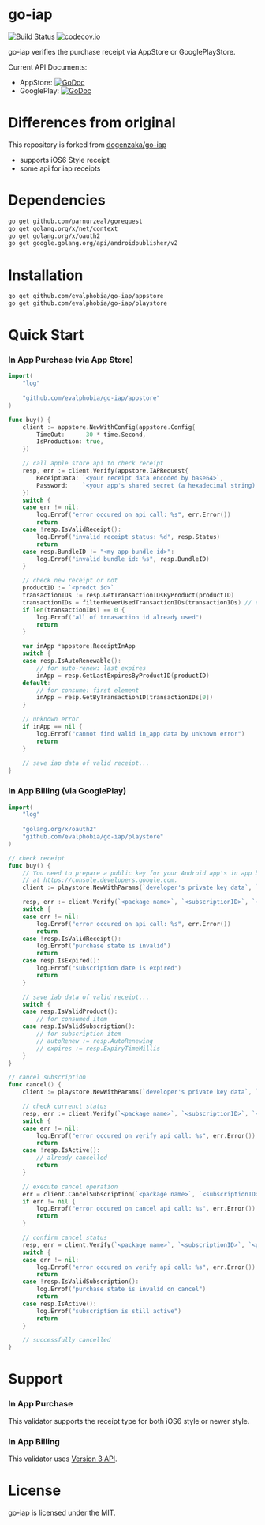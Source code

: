 go-iap
======

[![Build Status](https://travis-ci.org/evalphobia/go-iap.svg?branch=master)](https://travis-ci.org/evalphobia/go-iap)
[![codecov.io](https://codecov.io/github/evalphobia/go-iap/coverage.svg?branch=master)](https://codecov.io/github/evalphobia/go-iap?branch=master)

go-iap verifies the purchase receipt via AppStore or GooglePlayStore.

Current API Documents:

* AppStore: [![GoDoc](https://godoc.org/github.com/evalphobia/go-iap/appstore?status.svg)](https://godoc.org/github.com/evalphobia/go-iap/appstore)
* GooglePlay: [![GoDoc](https://godoc.org/github.com/evalphobia/go-iap/playstore?status.svg)](https://godoc.org/github.com/evalphobia/go-iap/playstore)

# Differences from original

This repository is forked from [dogenzaka/go-iap](https://github.com/dogenzaka/go-iap)

- supports iOS6 Style receipt
- some api for iap receipts

# Dependencies
```bash
go get github.com/parnurzeal/gorequest
go get golang.org/x/net/context
go get golang.org/x/oauth2
go get google.golang.org/api/androidpublisher/v2
```

# Installation
```bash
go get github.com/evalphobia/go-iap/appstore
go get github.com/evalphobia/go-iap/playstore
```


# Quick Start

### In App Purchase (via App Store)

```go
import(
	"log"
	
	"github.com/evalphobia/go-iap/appstore"
)

func buy() {
	client := appstore.NewWithConfig(appstore.Config{
		TimeOut:      30 * time.Second,
		IsProduction: true,
	})

	// call apple store api to check receipt
	resp, err := client.Verify(appstore.IAPRequest{
		ReceiptData: `<your receipt data encoded by base64>`,
		Password:    `<your app's shared secret (a hexadecimal string).>`,
	})
	switch {
	case err != nil:
		log.Errof("error occured on api call: %s", err.Error())
		return
	case !resp.IsValidReceipt():
		log.Errof("invalid receipt status: %d", resp.Status)
		return
	case resp.BundleID != "<my app bundle id>":
		log.Errof("invalid bundle id: %s", resp.BundleID)
	}

	// check new receipt or not
	productID := `<prodct id>`
	transactionIDs := resp.GetTransactionIDsByProduct(productID)
	transactionIDs = filterNeverUsedTransactionIDs(transactionIDs) // check if already used one or not by your own logic
	if len(transactionIDs) == 0 {
		log.Errof("all of trnasaction id already used")
		return
	}

	var inApp *appstore.ReceiptInApp
	switch {
	case resp.IsAutoRenewable():
		// for auto-renew: last expires
		inApp = resp.GetLastExpiresByProductID(productID)
	default:
		// for consume: first element
		inApp = resp.GetByTransactionID(transactionIDs[0])
	}

	// unknown error
	if inApp == nil {
		log.Errof("cannot find valid in_app data by unknown error")
		return
	}
	
	// save iap data of valid receipt...
}
```

### In App Billing (via GooglePlay)

```go
import(
	"log"
	
	"golang.org/x/oauth2"
	"github.com/evalphobia/go-iap/playstore"
)

// check receipt
func buy() {
	// You need to prepare a public key for your Android app's in app billing
	// at https://console.developers.google.com.
	client := playstore.NewWithParams(`developer's private key data`, `developer's email`)

	resp, err := client.Verify(`<package name>`, `<subscriptionID>`, `<purchaseToken>`)
	switch {
	case err != nil:
		log.Errof("error occured on api call: %s", err.Error())
		return
	case !resp.IsValidReceipt():
		log.Errof("purchase state is invalid")
		return
	case resp.IsExpired():
		log.Errof("subscription date is expired")
		return
	}

	// save iab data of valid receipt...
	switch {
	case resp.IsValidProduct():
		// for consumed item
	case resp.IsValidSubscription():
		// for subscription item
		// autoRenew := resp.AutoRenewing
		// expires := resp.ExpiryTimeMillis
	}
}

// cancel subscription
func cancel() {
	client := playstore.NewWithParams(`developer's private key data`, `developer's email`)

	// check currenct status
	resp, err := client.Verify(`<package name>`, `<subscriptionID>`, `<purchaseToken>`)
	switch {
	case err != nil:
		log.Errof("error occured on verify api call: %s", err.Error())
		return
	case !resp.IsActive():
		// already cancelled
		return
	}

	// execute cancel operation
	err = client.CancelSubscription(`<package name>`, `<subscriptionID>`, `<purchaseToken>`)
	if err != nil {
		log.Errof("error occured on cancel api call: %s", err.Error())
		return
	}

	// confirm cancel status
	resp, err = client.Verify(`<package name>`, `<subscriptionID>`, `<purchaseToken>`)
	switch {
	case err != nil:
		log.Errof("error occured on verify api call: %s", err.Error())
		return
	case !resp.IsValidSubscription():
		log.Errof("purchase state is invalid on cancel")
		return
	case resp.IsActive():
		log.Errof("subscription is still active")
		return
	}

	// successfully cancelled
}
```

# Support

### In App Purchase
This validator supports the receipt type for both iOS6 style or newer style.

### In App Billing
This validator uses [Version 3 API](http://developer.android.com/google/play/billing/api.html).

# License
go-iap is licensed under the MIT.
